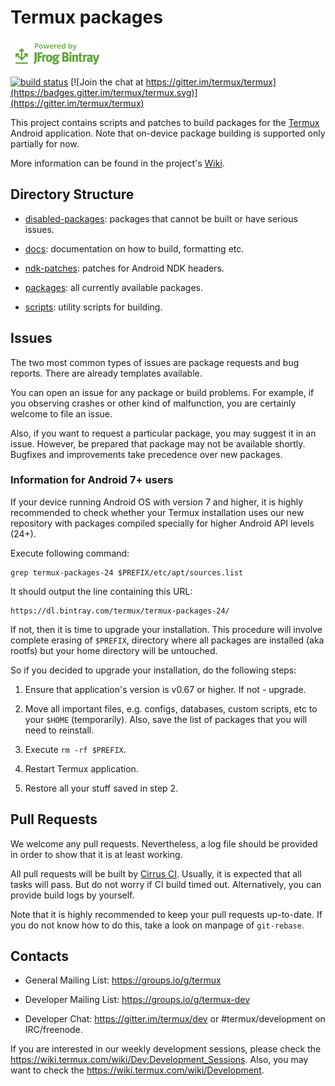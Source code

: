 # Termux packages

[![Powered by JFrog Bintray](./.github/static/powered-by-bintray.png)](https://bintray.com)

[![build status](https://api.cirrus-ci.com/github/termux/termux-packages.svg?branch=master)](https://cirrus-ci.com/termux/termux-packages)
[![Join the chat at https://gitter.im/termux/termux](https://badges.gitter.im/termux/termux.svg)](https://gitter.im/termux/termux)

This project contains scripts and patches to build packages for the
[Termux](https://termux.com/) Android application. Note that on-device
package building is supported only partially for now.

More information can be found in the project's [Wiki](https://github.com/termux/termux-packages/wiki).

## Directory Structure

- [disabled-packages](disabled-packages/):
  packages that cannot be built or have serious issues.

- [docs](docs/):
  documentation on how to build, formatting etc.

- [ndk-patches](ndk-patches/):
  patches for Android NDK headers.

- [packages](packages/):
  all currently available packages.

- [scripts](scripts/):
  utility scripts for building.

## Issues

The two most common types of issues are package requests and bug reports. There
are already templates available.

You can open an issue for any package or build problems. For example, if you
observing crashes or other kind of malfunction, you are certainly welcome to
file an issue.

Also, if you want to request a particular package, you may suggest it in an
issue. However, be prepared that package may not be available shortly. Bugfixes
and improvements take precedence over new packages.

### Information for Android 7+ users

If your device running Android OS with version 7 and higher, it is highly
recommended to check whether your Termux installation uses our new repository
with packages compiled specially for higher Android API levels (24+).

Execute following command:
```
grep termux-packages-24 $PREFIX/etc/apt/sources.list
```
It should output the line containing this URL:
```
https://dl.bintray.com/termux/termux-packages-24/
```
If not, then it is time to upgrade your installation. This procedure will
involve complete erasing of `$PREFIX`, directory where all packages are
installed (aka rootfs) but your home directory will be untouched.

So if you decided to upgrade your installation, do the following steps:

1. Ensure that application's version is v0.67 or higher. If not - upgrade.

2. Move all important files, e.g. configs, databases, custom scripts, etc to
   your `$HOME` (temporarily). Also, save the list of packages that you will
   need to reinstall.

3. Execute `rm -rf $PREFIX`.

4. Restart Termux application.

5. Restore all your stuff saved in step 2.

## Pull Requests

We welcome any pull requests. Nevertheless, a log file should be provided in
order to show that it is at least working.

All pull requests will be built by [Cirrus CI](https://cirrus-ci.com/termux/termux-packages).
Usually, it is expected that all tasks will pass. But do not worry if CI build
timed out. Alternatively, you can provide build logs by yourself.

Note that it is highly recommended to keep your pull requests up-to-date. If
you do not know how to do this, take a look on manpage of `git-rebase`.

## Contacts

- General Mailing List: https://groups.io/g/termux

- Developer Mailing List: https://groups.io/g/termux-dev

- Developer Chat: https://gitter.im/termux/dev or #termux/development on IRC/freenode.

If you are interested in our weekly development sessions, please check the
https://wiki.termux.com/wiki/Dev:Development_Sessions. Also, you may want to
check the https://wiki.termux.com/wiki/Development.
